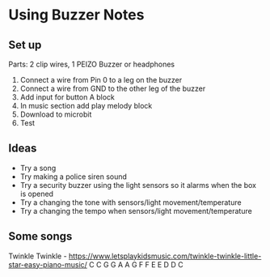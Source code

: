# Using Buzzer Notes

## Set up

Parts:  2 clip wires, 1 PEIZO Buzzer or headphones

1. Connect a wire from Pin 0 to a leg on the buzzer
2. Connect a wire from GND to the other leg of the buzzer
3. Add input for button A block
4. In music section add play melody block
5. Download to microbit
6. Test

## Ideas

* Try a song 
* Try making a police siren sound
* Try a security buzzer using the light sensors so it alarms when the box is opened
* Try a changing the tone with sensors/light movement/temperature
* Try a changing the tempo when sensors/light movement/temperature

## Some songs

Twinkle Twinkle - https://www.letsplaykidsmusic.com/twinkle-twinkle-little-star-easy-piano-music/
C C G G A A G F F E E D D C

